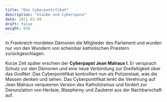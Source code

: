 ```yaml
---
title: "Das Cyberpontifikat"
description: "Glaube und Cyberspace"
date: 2021-02-09
draft: false
weight: 030
---
```


In Frankreich mordeten Dämonen die Mitglieder des Parlament und wurden nur von
den Wundern von scheinbar katholischen Priestern zurückgeschlagen.

Kurze Zeit später erschien der **Cyberpapst Jean Malraux I**.  Er versprach
Schutz vor den Dämonen und eine neue Verbindung zur Dreifaltigkeit über das
*GodNet*. Das Cyberpontifikat kontrolliert nun als Polizeistaat, was die Massen
denken und sehen. Das Cyberpontifikat lenkt die Verehrung auf Jean
Malraux verqueeren Version des Katholizismus und fordert zur Denunziation von
Heräsie, Blasphemy und Zauberei aus der Nachbarschaft auf.

